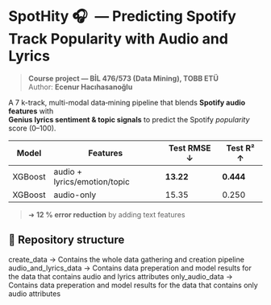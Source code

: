 # SpotHity 🎧 — Predicting Spotify Track Popularity with Audio **and** Lyrics
> **Course project — BİL 476/573 (Data Mining), TOBB ETÜ**  
> Author: **Ecenur Hacıhasanoğlu**

A 7 k-track, multi-modal data‐mining pipeline that blends **Spotify audio features** with  
**Genius lyrics sentiment & topic signals** to predict the Spotify *popularity* score (0–100).

| Model | Features | Test RMSE ↓ | Test R² ↑ |
|-------|----------|-------------|-----------|
| XGBoost | audio + lyrics/emotion/topic | **13.22** | **0.444** |
| XGBoost | audio-only | 15.35 | 0.250 |

> ➜ **12 % error reduction** by adding text features  

## 📂 Repository structure
create_data -> Contains the whole data gathering and creation pipeline
audio_and_lyrics_data -> Contains data preperation and model results for the data that contains audio and lyrics attributes
only_audio_data -> Contains data preperation and model results for the data that contains only audio attributes
